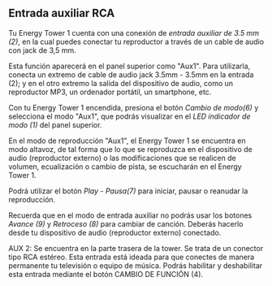 ## Entrada auxiliar RCA

Tu Energy Tower 1 cuenta con una conexión de *entrada auxiliar de 3.5 mm (2)*, en la cual puedes conectar tu reproductor a través de un cable de audio con jack de 3,5 mm.

Esta función aparecerá en el panel superior como "Aux1". Para utilizarla, conecta un extremo de cable de audio jack 3.5mm - 3.5mm en la entrada (2); y en el otro extremo la salida del dispositivo de audio, como un reproductor MP3, un ordenador portátil, un smartphone, etc. 

Con tu Energy Tower 1 encendida, presiona el botón *Cambio de modo(6)* y selecciona el modo "Aux1", que podrás visualizar en el *LED indicador de modo (1)* del panel superior.

En el modo de reproducción "Aux1", el Energy Tower 1 se encuentra en modo altavoz, de tal forma que lo que se reproduzca en el dispositivo de audio (reproductor externo) o las modificaciones que se realicen de volumen, ecualización o cambio de pista, se escucharán en el Energy Tower 1.

Podrá utilizar el botón *Play - Pausa(7)* para  iniciar, pausar o reanudar la reproducción.

Recuerda que en el modo de entrada auxiliar no podrás usar los botones *Avance (9)* y *Retroceso (8)* para cambiar de canción. Deberás hacerlo desde tu dispositivo de audio (reproductor externo) conectado.


AUX 2: Se encuentra en la parte trasera de la tower. Se trata de un conector tipo RCA estéreo. Esta entrada está ideada para que conectes de manera permanente tu televisión o equipo de música. Podrás habilitar y deshabilitar esta entrada mediante el botón CAMBIO DE FUNCIÓN (4).


